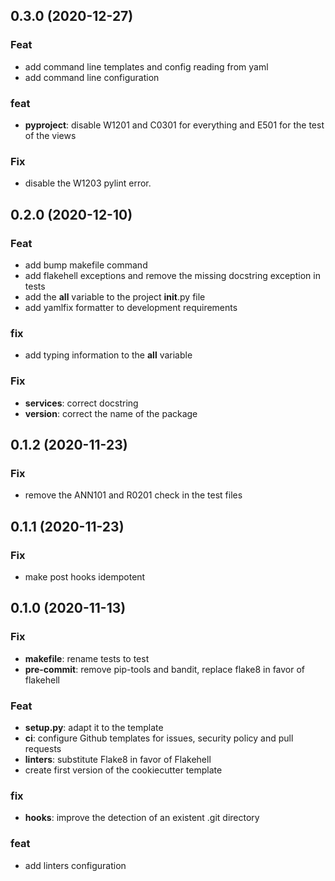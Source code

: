 ## 0.3.0 (2020-12-27)

### Feat

- add command line templates and config reading from yaml
- add command line configuration

### feat

- **pyproject**: disable W1201 and C0301 for everything and E501 for the test of the views

### Fix

- disable the W1203 pylint error.

## 0.2.0 (2020-12-10)

### Feat

- add bump makefile command
- add flakehell exceptions and remove the missing docstring exception in tests
- add the __all__ variable to the project __init__.py file
- add yamlfix formatter to development requirements

### fix

- add typing information to the __all__ variable

### Fix

- **services**: correct docstring
- **version**: correct the name of the package

## 0.1.2 (2020-11-23)

### Fix

- remove the ANN101 and R0201 check in the test files

## 0.1.1 (2020-11-23)

### Fix

- make post hooks idempotent

## 0.1.0 (2020-11-13)

### Fix

- **makefile**: rename tests to test
- **pre-commit**: remove pip-tools and bandit, replace flake8 in favor of flakehell

### Feat

- **setup.py**: adapt it to the template
- **ci**: configure Github templates for issues, security policy and pull requests
- **linters**: substitute Flake8 in favor of Flakehell
- create first version of the cookiecutter template

### fix

- **hooks**: improve the detection of an existent .git directory

### feat

- add linters configuration
